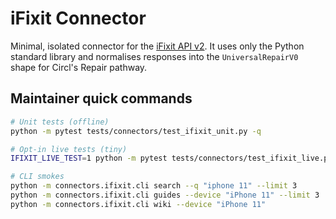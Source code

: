 # iFixit Connector

Minimal, isolated connector for the [iFixit API v2](https://www.ifixit.com/api/2.0/).
It uses only the Python standard library and normalises responses into the
`UniversalRepairV0` shape for Circl's Repair pathway.

## Maintainer quick commands

```bash
# Unit tests (offline)
python -m pytest tests/connectors/test_ifixit_unit.py -q

# Opt-in live tests (tiny)
IFIXIT_LIVE_TEST=1 python -m pytest tests/connectors/test_ifixit_live.py -q

# CLI smokes
python -m connectors.ifixit.cli search --q "iphone 11" --limit 3
python -m connectors.ifixit.cli guides --device "iPhone 11" --limit 3
python -m connectors.ifixit.cli wiki --device "iPhone 11"
```
